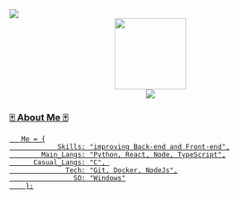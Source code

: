 <img src="https://komarev.com/ghpvc/?username=XLryan246&color=blueviolet&style=flat">
<div align='center'>
    <a href="https://github.com/XLryan246">
    <img src='https://preview.redd.it/8phngsq7w5d91.png?width=640&crop=smart&auto=webp&s=5ddfb898974e16cf298dc5da86ef7f2b4f831daa' height='128px' weidth'128px' target="_blank"><br>
    <img src="https://readme-typing-svg.herokuapp.com?color=%23B836F7&center=true&vCenter=true&multiline=true&width=500&height=65&lines=hey+dude!;My+name+is+Ryan%2C+and+I'm+a+junior+developer">
</div>
    

</div>
  
  ### 🀄 About Me 🀄
 
```
   Me = {
            Skills: "improving Back-end and Front-end",
        Main_Langs: "Python, React, Node, TypeScript",
      Casual_Langs: "C", 
              Tech: "Git, Docker, NodeJs",
                SO: "Windows"
    };

```

